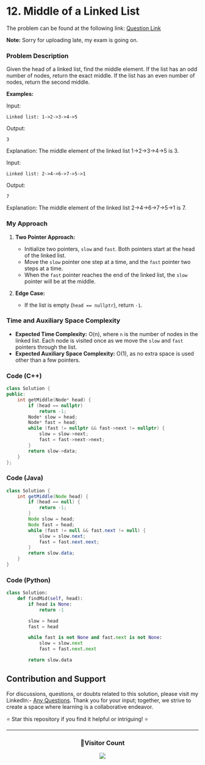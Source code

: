 # **12. Middle of a Linked List**

The problem can be found at the following link: [Question Link](https://www.geeksforgeeks.org/problems/finding-middle-element-in-a-linked-list/11)

**Note:** Sorry for uploading late, my exam is going on.

### Problem Description

Given the head of a linked list, find the middle element. If the list has an odd number of nodes, return the exact middle. If the list has an even number of nodes, return the second middle.

**Examples:**

Input:

```
Linked list: 1->2->3->4->5
```

Output:

```
3
```

Explanation: The middle element of the linked list 1->2->3->4->5 is 3.

Input:

```
Linked list: 2->4->6->7->5->1
```

Output:

```
7
```

Explanation: The middle element of the linked list 2->4->6->7->5->1 is 7.

### My Approach

1. **Two Pointer Approach:**

   - Initialize two pointers, `slow` and `fast`. Both pointers start at the head of the linked list.
   - Move the `slow` pointer one step at a time, and the `fast` pointer two steps at a time.
   - When the `fast` pointer reaches the end of the linked list, the `slow` pointer will be at the middle.

2. **Edge Case:**
   - If the list is empty (`head == nullptr`), return `-1`.

### Time and Auxiliary Space Complexity

- **Expected Time Complexity:** O(n), where `n` is the number of nodes in the linked list. Each node is visited once as we move the `slow` and `fast` pointers through the list.
- **Expected Auxiliary Space Complexity:** O(1), as no extra space is used other than a few pointers.

### Code (C++)

```cpp
class Solution {
public:
    int getMiddle(Node* head) {
        if (head == nullptr)
            return -1;
        Node* slow = head;
        Node* fast = head;
        while (fast != nullptr && fast->next != nullptr) {
            slow = slow->next;
            fast = fast->next->next;
        }
        return slow->data;
    }
};
```

### Code (Java)

```java
class Solution {
    int getMiddle(Node head) {
        if (head == null) {
            return -1;
        }
        Node slow = head;
        Node fast = head;
        while (fast != null && fast.next != null) {
            slow = slow.next;
            fast = fast.next.next;
        }
        return slow.data;
    }
}
```

### Code (Python)

```python
class Solution:
    def findMid(self, head):
        if head is None:
            return -1

        slow = head
        fast = head

        while fast is not None and fast.next is not None:
            slow = slow.next
            fast = fast.next.next

        return slow.data
```

## Contribution and Support

For discussions, questions, or doubts related to this solution, please visit my LinkedIn:- [Any Questions](https://www.linkedin.com/in/patel-hetkumar-sandipbhai-8b110525a/). Thank you for your input; together, we strive to create a space where learning is a collaborative endeavor.

⭐ Star this repository if you find it helpful or intriguing! ⭐

---

<div align=center>
  <h3><b>📍Visitor Count</b></h3>
</div>

<p align="center" >   
  <img src="https://profile-counter.glitch.me/Hunterdii/count.svg" />  
</p>
